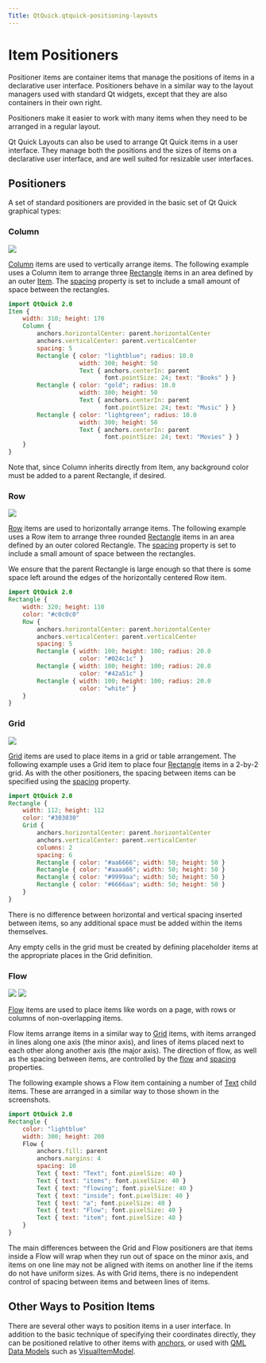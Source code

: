 ```yaml
---
Title: QtQuick.qtquick-positioning-layouts
---
```

        
Item Positioners
================

<span class="subtitle"></span>
<span id="details"></span>
Positioner items are container items that manage the positions of items in a declarative user interface. Positioners behave in a similar way to the layout managers used with standard Qt widgets, except that they are also containers in their own right.

Positioners make it easier to work with many items when they need to be arranged in a regular layout.

Qt Quick Layouts can also be used to arrange Qt Quick items in a user interface. They manage both the positions and the sizes of items on a declarative user interface, and are well suited for resizable user interfaces.

<span id="positioners"></span>
Positioners
-----------

A set of standard positioners are provided in the basic set of Qt Quick graphical types:

<span id="column"></span>
### Column

![](https://developer.ubuntu.com/static/devportal_uploaded/55ec2d2e-fd35-480e-a637-23a2dc2627dd-api/apps/qml/sdk-15.04.1/qtquick-positioning-layouts/images/qml-column.png)

[Column](#column) items are used to vertically arrange items. The following example uses a Column item to arrange three [Rectangle](../QtQuick.Rectangle.md) items in an area defined by an outer [Item](../QtQuick.Item.md). The [spacing](../QtQuick.Column.md#spacing-prop) property is set to include a small amount of space between the rectangles.

``` qml
import QtQuick 2.0
Item {
    width: 310; height: 170
    Column {
        anchors.horizontalCenter: parent.horizontalCenter
        anchors.verticalCenter: parent.verticalCenter
        spacing: 5
        Rectangle { color: "lightblue"; radius: 10.0
                    width: 300; height: 50
                    Text { anchors.centerIn: parent
                           font.pointSize: 24; text: "Books" } }
        Rectangle { color: "gold"; radius: 10.0
                    width: 300; height: 50
                    Text { anchors.centerIn: parent
                           font.pointSize: 24; text: "Music" } }
        Rectangle { color: "lightgreen"; radius: 10.0
                    width: 300; height: 50
                    Text { anchors.centerIn: parent
                           font.pointSize: 24; text: "Movies" } }
    }
}
```

Note that, since Column inherits directly from Item, any background color must be added to a parent Rectangle, if desired.

<span id="row"></span>
### Row

![](https://developer.ubuntu.com/static/devportal_uploaded/6afa2112-9594-4808-aeee-3e7e9ad7e61b-api/apps/qml/sdk-15.04.1/qtquick-positioning-layouts/images/qml-row.png)

[Row](#row) items are used to horizontally arrange items. The following example uses a Row item to arrange three rounded [Rectangle](../QtQuick.Rectangle.md) items in an area defined by an outer colored Rectangle. The [spacing](../QtQuick.Row.md#spacing-prop) property is set to include a small amount of space between the rectangles.

We ensure that the parent Rectangle is large enough so that there is some space left around the edges of the horizontally centered Row item.

``` qml
import QtQuick 2.0
Rectangle {
    width: 320; height: 110
    color: "#c0c0c0"
    Row {
        anchors.horizontalCenter: parent.horizontalCenter
        anchors.verticalCenter: parent.verticalCenter
        spacing: 5
        Rectangle { width: 100; height: 100; radius: 20.0
                    color: "#024c1c" }
        Rectangle { width: 100; height: 100; radius: 20.0
                    color: "#42a51c" }
        Rectangle { width: 100; height: 100; radius: 20.0
                    color: "white" }
    }
}
```

<span id="grid"></span>
### Grid

![](https://developer.ubuntu.com/static/devportal_uploaded/7e483f06-2d31-4aeb-8c44-bf012cc2c580-api/apps/qml/sdk-15.04.1/qtquick-positioning-layouts/images/qml-grid-spacing.png)

[Grid](#grid) items are used to place items in a grid or table arrangement. The following example uses a Grid item to place four [Rectangle](../QtQuick.Rectangle.md) items in a 2-by-2 grid. As with the other positioners, the spacing between items can be specified using the [spacing](../QtQuick.Grid.md#spacing-prop) property.

``` qml
import QtQuick 2.0
Rectangle {
    width: 112; height: 112
    color: "#303030"
    Grid {
        anchors.horizontalCenter: parent.horizontalCenter
        anchors.verticalCenter: parent.verticalCenter
        columns: 2
        spacing: 6
        Rectangle { color: "#aa6666"; width: 50; height: 50 }
        Rectangle { color: "#aaaa66"; width: 50; height: 50 }
        Rectangle { color: "#9999aa"; width: 50; height: 50 }
        Rectangle { color: "#6666aa"; width: 50; height: 50 }
    }
}
```

There is no difference between horizontal and vertical spacing inserted between items, so any additional space must be added within the items themselves.

Any empty cells in the grid must be created by defining placeholder items at the appropriate places in the Grid definition.

<span id="flow"></span>
### Flow

![](https://developer.ubuntu.com/static/devportal_uploaded/b1a731fd-dcb4-4c32-bad8-0e6cba9919bb-api/apps/qml/sdk-15.04.1/qtquick-positioning-layouts/images/qml-flow-text1.png) ![](https://developer.ubuntu.com/static/devportal_uploaded/3bf14e17-d159-490c-8dc4-52bcad1a56eb-api/apps/qml/sdk-15.04.1/qtquick-positioning-layouts/images/qml-flow-text2.png)

[Flow](#flow) items are used to place items like words on a page, with rows or columns of non-overlapping items.

Flow items arrange items in a similar way to [Grid](#grid) items, with items arranged in lines along one axis (the minor axis), and lines of items placed next to each other along another axis (the major axis). The direction of flow, as well as the spacing between items, are controlled by the [flow](../QtQuick.Flow.md#flow-prop) and [spacing](../QtQuick.Flow.md#spacing-prop) properties.

The following example shows a Flow item containing a number of [Text](../QtQuick.qtquick-releasenotes.md#text) child items. These are arranged in a similar way to those shown in the screenshots.

``` qml
import QtQuick 2.0
Rectangle {
    color: "lightblue"
    width: 300; height: 200
    Flow {
        anchors.fill: parent
        anchors.margins: 4
        spacing: 10
        Text { text: "Text"; font.pixelSize: 40 }
        Text { text: "items"; font.pixelSize: 40 }
        Text { text: "flowing"; font.pixelSize: 40 }
        Text { text: "inside"; font.pixelSize: 40 }
        Text { text: "a"; font.pixelSize: 40 }
        Text { text: "Flow"; font.pixelSize: 40 }
        Text { text: "item"; font.pixelSize: 40 }
    }
}
```

The main differences between the Grid and Flow positioners are that items inside a Flow will wrap when they run out of space on the minor axis, and items on one line may not be aligned with items on another line if the items do not have uniform sizes. As with Grid items, there is no independent control of spacing between items and between lines of items.

<span id="other-ways-to-position-items"></span>
Other Ways to Position Items
----------------------------

There are several other ways to position items in a user interface. In addition to the basic technique of specifying their coordinates directly, they can be positioned relative to other items with [anchors](../QtQuick.qtquick-positioning-anchors.md#anchor-layout), or used with [QML Data Models](../QtQuick.qtquick-modelviewsdata-modelview.md#qml-data-models) such as [VisualItemModel](../QtQuick.qtquick-modelviewsdata-modelview.md#visualitemmodel).

